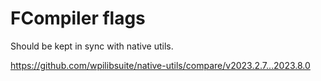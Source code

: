 
# FCompiler flags
Should be kept in sync with native utils.

https://github.com/wpilibsuite/native-utils/compare/v2023.2.7...2023.8.0
